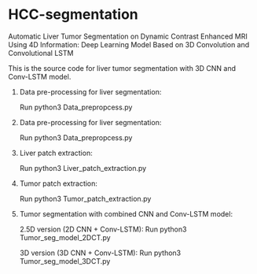 # HCC-segmentation
Automatic Liver Tumor Segmentation on Dynamic Contrast Enhanced MRI Using 4D Information: Deep Learning Model Based on 3D Convolution and Convolutional LSTM

This is the source code for liver tumor segmentation with 3D CNN and Conv-LSTM model.


1. Data pre-processing for liver segmentation:

    Run python3 Data_prepropcess.py


2. Data pre-processing for liver segmentation:

    Run python3 Data_prepropcess.py


3. Liver patch extraction:
  
    Run python3 Liver_patch_extraction.py


4. Tumor patch extraction:
  
    Run python3 Tumor_patch_extraction.py


5. Tumor segmentation with combined CNN and Conv-LSTM model:
 
    2.5D version (2D CNN + Conv-LSTM): Run python3 Tumor_seg_model_2DCT.py
  
    3D version (3D CNN + Conv-LSTM): Run python3 Tumor_seg_model_3DCT.py
